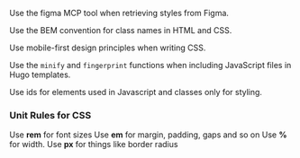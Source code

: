 Use the figma MCP tool when retrieving styles from Figma.

Use the BEM convention for class names in HTML and CSS.

Use mobile-first design principles when writing CSS.

Use the `minify` and `fingerprint` functions when including JavaScript files in Hugo templates.

Use ids for elements used in Javascript and classes only for styling.

### Unit Rules for CSS

Use **rem** for font sizes
Use **em** for margin, padding, gaps and so on
Use **%** for width.
Use **px** for things like border radius